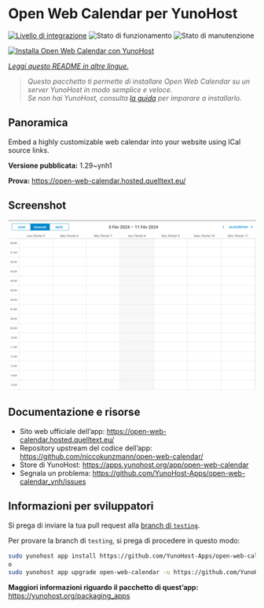 <!--
N.B.: Questo README è stato automaticamente generato da <https://github.com/YunoHost/apps/tree/master/tools/readme_generator>
NON DEVE essere modificato manualmente.
-->

# Open Web Calendar per YunoHost

[![Livello di integrazione](https://dash.yunohost.org/integration/open-web-calendar.svg)](https://dash.yunohost.org/appci/app/open-web-calendar) ![Stato di funzionamento](https://ci-apps.yunohost.org/ci/badges/open-web-calendar.status.svg) ![Stato di manutenzione](https://ci-apps.yunohost.org/ci/badges/open-web-calendar.maintain.svg)

[![Installa Open Web Calendar con YunoHost](https://install-app.yunohost.org/install-with-yunohost.svg)](https://install-app.yunohost.org/?app=open-web-calendar)

*[Leggi questo README in altre lingue.](./ALL_README.md)*

> *Questo pacchetto ti permette di installare Open Web Calendar su un server YunoHost in modo semplice e veloce.*  
> *Se non hai YunoHost, consulta [la guida](https://yunohost.org/install) per imparare a installarlo.*

## Panoramica

Embed a highly customizable web calendar into your website using ICal source links.

**Versione pubblicata:** 1.29~ynh1

**Prova:** <https://open-web-calendar.hosted.quelltext.eu/>

## Screenshot

![Screenshot di Open Web Calendar](./doc/screenshots/screenshot.png)

## Documentazione e risorse

- Sito web ufficiale dell’app: <https://open-web-calendar.hosted.quelltext.eu/>
- Repository upstream del codice dell’app: <https://github.com/niccokunzmann/open-web-calendar/>
- Store di YunoHost: <https://apps.yunohost.org/app/open-web-calendar>
- Segnala un problema: <https://github.com/YunoHost-Apps/open-web-calendar_ynh/issues>

## Informazioni per sviluppatori

Si prega di inviare la tua pull request alla [branch di `testing`](https://github.com/YunoHost-Apps/open-web-calendar_ynh/tree/testing).

Per provare la branch di `testing`, si prega di procedere in questo modo:

```bash
sudo yunohost app install https://github.com/YunoHost-Apps/open-web-calendar_ynh/tree/testing --debug
o
sudo yunohost app upgrade open-web-calendar -u https://github.com/YunoHost-Apps/open-web-calendar_ynh/tree/testing --debug
```

**Maggiori informazioni riguardo il pacchetto di quest’app:** <https://yunohost.org/packaging_apps>
